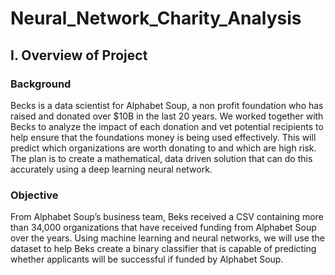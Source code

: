 # Neural_Network_Charity_Analysis

## I. Overview of Project

### Background
Becks is a data scientist for Alphabet Soup, a non profit foundation who has raised and donated over $10B in the last 20 years. We worked together with Becks to analyze the impact of each donation and vet potential recipients to help ensure that the foundations money is being used effectively. This will predict which organizations are worth donating to and which are high risk. The plan is to create a mathematical, data driven solution that can do this accurately using a deep learning neural network.

### Objective
From Alphabet Soup’s business team, Beks received a CSV containing more than 34,000 organizations that have received funding from Alphabet Soup over the years. Using machine learning and neural networks, we will use the dataset to help Beks create a binary classifier that is capable of predicting whether applicants will be successful if funded by Alphabet Soup.
